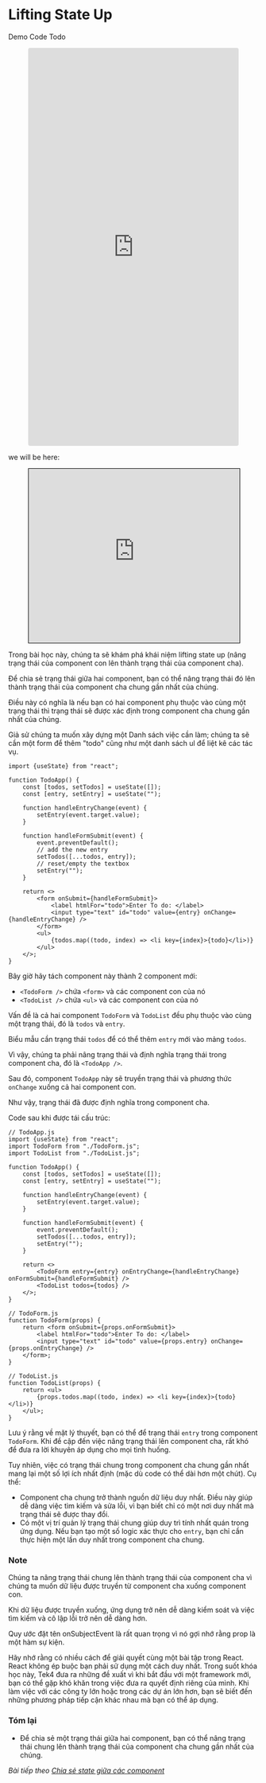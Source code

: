 # Lifting State Up

<!-- ![Create-HTML-1](images/ss17.jpg)  -->
Demo Code Todo
<figure class="video_container">
<iframe src="https://codesandbox.io/embed/wmndql?view=Editor+%2B+Preview&module=%2Fsrc%2Fcomponents%2FTodo.js&hidenavigation=1"
    style="width:100%; height: 800px; border:0; border-radius: 4px; overflow:hidden;"
    title="Todo"
    allow="accelerometer; ambient-light-sensor; camera; encrypted-media; geolocation; gyroscope; hid; microphone; midi; payment; usb; vr; xr-spatial-tracking"
    sandbox="allow-forms allow-modals allow-popups allow-presentation allow-same-origin allow-scripts"
></iframe>
</figure>

we will be here:
<figure class="video_container">
<iframe width="425" height="350" frameborder="0" scrolling="no" marginheight="0" marginwidth="0" src="https://www.openstreetmap.org/export/embed.html?bbox=6.047544479370118%2C46.23053702499607%2C6.061706542968751%2C46.23821801159735&amp;layer=mapnik" style="border: 1px solid black"></iframe>
</figure>

Trong bài học này, chúng ta sẽ khám phá khái niệm lifting state up (nâng trạng thái của component con lên thành trạng thái của component cha).

Để chia sẻ trạng thái giữa hai component, bạn có thể nâng trạng thái đó lên thành trạng thái của component cha chung gần nhất của chúng.

Điều này có nghĩa là nếu bạn có hai component phụ thuộc vào cùng một trạng thái thì trạng thái sẽ được xác định trong component cha chung gần nhất của chúng.

Giả sử chúng ta muốn xây dựng một Danh sách việc cần làm; chúng ta sẽ cần một form để thêm "todo" cũng như một danh sách ul để liệt kê các tác vụ.

```
import {useState} from "react";

function TodoApp() {
    const [todos, setTodos] = useState([]);
    const [entry, setEntry] = useState("");

    function handleEntryChange(event) {
        setEntry(event.target.value);
    }

    function handleFormSubmit(event) {
        event.preventDefault();
        // add the new entry
        setTodos([...todos, entry]);
        // reset/empty the textbox
        setEntry("");
    }

    return <>
        <form onSubmit={handleFormSubmit}>
            <label htmlFor="todo">Enter To do: </label>
            <input type="text" id="todo" value={entry} onChange={handleEntryChange} />
        </form>
        <ul>
            {todos.map((todo, index) => <li key={index}>{todo}</li>)}
        </ul>
    </>;
}
```

Bây giờ hãy tách component này thành 2 component mới:

- `<TodoForm />` chứa `<form>` và các component con của nó
- `<TodoList />` chứa `<ul>` và các component con của nó

Vấn đề là cả hai component `TodoForm` và `TodoList` đều phụ thuộc vào cùng một trạng thái, đó là `todos` và `entry`.

Biểu mẫu cần trạng thái `todos` để có thể thêm `entry` mới vào mảng `todos`.

Vì vậy, chúng ta phải nâng trạng thái và định nghĩa trạng thái trong component cha, đó là `<TodoApp />`.

Sau đó, component `TodoApp` này sẽ truyền trạng thái và phương thức `onChange` xuống cả hai component con.

Như vậy, trạng thái đã được định nghĩa trong component cha.

Code sau khi được tái cấu trúc:

```
// TodoApp.js
import {useState} from "react";
import TodoForm from "./TodoForm.js";
import TodoList from "./TodoList.js";

function TodoApp() {
    const [todos, setTodos] = useState([]);
    const [entry, setEntry] = useState("");

    function handleEntryChange(event) {
        setEntry(event.target.value);
    }

    function handleFormSubmit(event) {
        event.preventDefault();
        setTodos([...todos, entry]);
        setEntry("");
    }

    return <>
        <TodoForm entry={entry} onEntryChange={handleEntryChange} onFormSubmit={handleFormSubmit} />
        <TodoList todos={todos} />
    </>;
}

// TodoForm.js
function TodoForm(props) {
    return <form onSubmit={props.onFormSubmit}>
        <label htmlFor="todo">Enter To do: </label>
        <input type="text" id="todo" value={props.entry} onChange={props.onEntryChange} />
    </form>;
}

// TodoList.js
function TodoList(props) {
    return <ul>
        {props.todos.map((todo, index) => <li key={index}>{todo}</li>)}
    </ul>;
}
```

Lưu ý rằng về mặt lý thuyết, bạn có thể để trạng thái `entry` trong component `TodoForm`. Khi đề cập đến việc nâng trạng thái lên component cha, rất khó để đưa ra lời khuyên áp dụng cho mọi tình huống.

Tuy nhiên, việc có trạng thái chung trong component cha chung gần nhất mang lại một số lợi ích nhất định (mặc dù code có thể dài hơn một chút). Cụ thể:

- Component cha chung trở thành nguồn dữ liệu duy nhất. Điều này giúp dễ dàng việc tìm kiếm và sửa lỗi, vì bạn biết chỉ có một nơi duy nhất mà trạng thái sẽ được thay đổi.
- Có một vị trí quản lý trạng thái chung giúp duy trì tính nhất quán trong ứng dụng. Nếu bạn tạo một số logic xác thực cho `entry`, bạn chỉ cần thực hiện một lần duy nhất trong component cha chung.

### Note

Chúng ta nâng trạng thái chung lên thành trạng thái của component cha vì chúng ta muốn dữ liệu được truyền từ component cha xuống component con.

Khi dữ liệu được truyền xuống, ứng dụng trở nên dễ dàng kiểm soát và việc tìm kiếm và cô lập lỗi trở nên dễ dàng hơn.

Quy ước đặt tên onSubjectEvent là rất quan trọng vì nó gợi nhớ rằng prop là một hàm sự kiện.

Hãy nhớ rằng có nhiều cách để giải quyết cùng một bài tập trong React. React không ép buộc bạn phải sử dụng một cách duy nhất. Trong suốt khóa học này, Tek4 đưa ra những đề xuất vì khi bắt đầu với một framework mới, bạn có thể gặp khó khăn trong việc đưa ra quyết định riêng của mình. Khi làm việc với các công ty lớn hoặc trong các dự án lớn hơn, bạn sẽ biết đến những phương pháp tiếp cận khác nhau mà bạn có thể áp dụng.

### Tóm lại

- Để chia sẻ một trạng thái giữa hai component, bạn có thể nâng trạng thái chung lên thành trạng thái của component cha chung gần nhất của chúng.

*Bài tiếp theo [Chia sẻ state giữa các component](/lesson/session/session_63_state_components.md)*